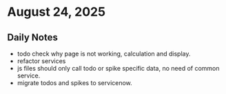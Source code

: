 # August 24, 2025

## Daily Notes

- todo check why page is not working, calculation and display.
- refactor services
- js files should only call todo or spike specific data, no need of common service.
- migrate todos and spikes to servicenow.

